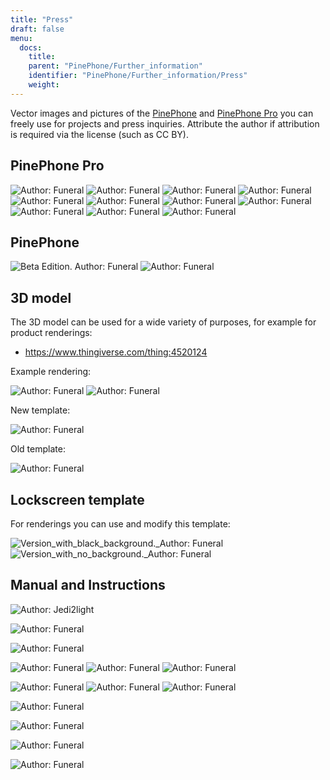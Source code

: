 ```yaml
---
title: "Press"
draft: false
menu:
  docs:
    title:
    parent: "PinePhone/Further_information"
    identifier: "PinePhone/Further_information/Press"
    weight: 
---
```


Vector images and pictures of the [PinePhone](/documentation/PinePhone) and [PinePhone Pro](/documentation/PinePhone_Pro) you can freely use for projects and press inquiries. Attribute the author if attribution is required via the license (such as CC BY).

## PinePhone Pro

![Author: Funeral](/documentation/images/Pinephone_airplane.png)
![Author: Funeral](/documentation/images/pinephone_unbranded.png)
![Author: Funeral](/documentation/images/Pinephone_table.png)
![Author: Funeral](/documentation/images/Pinephone_killswitches.png)
![Author: Funeral](/documentation/images/Pinephone_convergence.png)
![Author: Funeral](/documentation/images/Pinephone_revisions.png)
![Author: Funeral](/documentation/images/Pinephone_box1.png)
![Author: Funeral](/documentation/images/Pinephone_box2.png)
![Author: Funeral](/documentation/images/Pinephone_double.png)
![Author: Funeral](/documentation/images/Pinephone_double2.png)
![Author: Funeral](/documentation/images/Pinephone_features.png)

## PinePhone

![Beta Edition. Author: Funeral](/documentation/images/PinePhone_Beta_Edition.png)
![Author: Funeral](/documentation/images/pinephone_unbranded.png)

## 3D model

The 3D model can be used for a wide variety of purposes, for example for product renderings:

* https://www.thingiverse.com/thing:4520124

Example rendering:

![Author: Funeral](/documentation/images/Pinephone_rendering_example.png)
![Author: Funeral](/documentation/images/Pinephone_rendering.png)

New template:

![Author: Funeral](/documentation/images/Pinephone_rendering_blank_new.png)

Old template:

![Author: Funeral](/documentation/images/Pinephone_rendering_blank.png)

## Lockscreen template

For renderings you can use and modify this template:

![Version_with_black_background._Author: Funeral](/documentation/images/Phosh_lockscreen.png)
![Version_with_no_background._Author: Funeral](/documentation/images/Phosh_lockscreen_blank.png)

## Manual and Instructions

![Author: Jedi2light](/documentation/images/PinePhoneSides.svg)

![Author: Funeral](/documentation/images/PinePhone_Vector.svg)

![Author: Funeral](/documentation/images/Pinephone_warning.png)

![Author: Funeral](/documentation/images/Pinephone_drawing1.svg)
![Author: Funeral](/documentation/images/Pinephone_drawing2.svg)
![Author: Funeral](/documentation/images/Pinephone_drawing3.svg)

![Author: Funeral](/documentation/images/Pinephone_drawing1_manual.svg)
![Author: Funeral](/documentation/images/Pinephone_drawing2_manual.svg)
![Author: Funeral](/documentation/images/Pinephone_drawing3_manual.svg)

![Author: Funeral](/documentation/images/Pinephone_slots.png)

![Author: Funeral](/documentation/images/Pinephone_backside.png)

![Author: Funeral](/documentation/images/Pinephone_pogo.png)

![Author: Funeral](/documentation/images/PinePhone_Serial_Cable.png)
